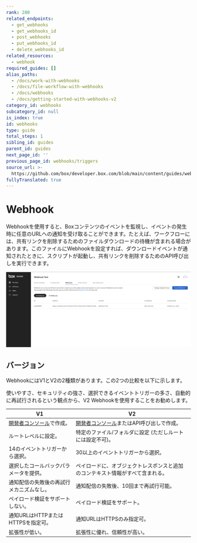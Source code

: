```yaml
---
rank: 280
related_endpoints:
  - get_webhooks
  - get_webhooks_id
  - post_webhooks
  - put_webhooks_id
  - delete_webhooks_id
related_resources:
  - webhook
required_guides: []
alias_paths:
  - /docs/work-with-webhooks
  - /docs/file-workflow-with-webhooks
  - /docs/webhooks
  - /docs/getting-started-with-webhooks-v2
category_id: webhooks
subcategory_id: null
is_index: true
id: webhooks
type: guide
total_steps: 1
sibling_id: guides
parent_id: guides
next_page_id: ''
previous_page_id: webhooks/triggers
source_url: >-
  https://github.com/box/developer.box.com/blob/main/content/guides/webhooks/index.md
fullyTranslated: true
---
```

# Webhook

Webhookを使用すると、Boxコンテンツのイベントを監視し、イベントの発生時に任意のURLへの通知を受け取ることができます。たとえば、ワークフローには、共有リンクを削除するためのファイルダウンロードの待機が含まれる場合があります。このファイルにWebhookを設定すれば、ダウンロードイベントが通知されたときに、スクリプトが起動し、共有リンクを削除するためのAPI呼び出しを実行できます。

<ImageFrame center shadow border>

![開発者コンソールのWebhook](./images/webhooksV2preview.png)

</ImageFrame>

## バージョン

WebhookにはV1とV2の2種類があります。この2つの比較を以下に示します。

<Message type="notice">

使いやすさ、セキュリティの強さ、選択できるイベントトリガーの多さ、自動的に再試行されるという観点から、V2 Webhookを使用することをお勧めします。

</Message>

<!-- markdownlint-disable line-length -->

| V1                      | V2                                      |
| ----------------------- | --------------------------------------- |
| [開発者コンソール][console]で作成。 | [開発者コンソール][console]またはAPI呼び出しで作成。       |
| ルートレベルに設定。              | 特定のファイル/フォルダに設定 (ただしルートには設定不可)。         |
| 14のイベントトリガーから選択。        | 30以上のイベントトリガーから選択。                      |
| 選択したコールバックパラメータを提供。     | ペイロードに、オブジェクトレスポンスと追加のコンテキスト情報がすべて含まれる。 |
| 通知配信の失敗後の再試行メカニズムなし。    | 通知配信の失敗後、10回まで再試行可能。                    |
| ペイロード検証をサポートしない。        | ペイロード検証をサポート。                           |
| 通知URLはHTTPまたはHTTPSを指定可。 | 通知URLはHTTPSのみ指定可。                       |
| 拡張性が低い。                 | 拡張性に優れ、信頼性が高い。                          |

<!-- markdownlint-enable line-length -->

[console]: https://app.box.com/developers/console
